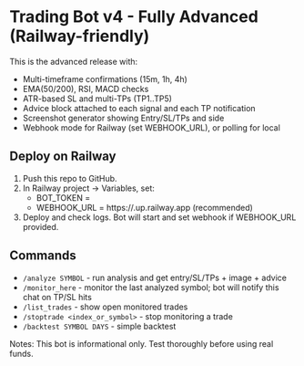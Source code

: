 # Trading Bot v4 - Fully Advanced (Railway-friendly)

This is the advanced release with:
- Multi-timeframe confirmations (15m, 1h, 4h)
- EMA(50/200), RSI, MACD checks
- ATR-based SL and multi-TPs (TP1..TP5)
- Advice block attached to each signal and each TP notification
- Screenshot generator showing Entry/SL/TPs and side
- Webhook mode for Railway (set WEBHOOK_URL), or polling for local

## Deploy on Railway
1. Push this repo to GitHub.
2. In Railway project -> Variables, set:
   - BOT_TOKEN = <your token from BotFather>
   - WEBHOOK_URL = https://<your-railway-domain>.up.railway.app (recommended)
3. Deploy and check logs. Bot will start and set webhook if WEBHOOK_URL provided.

## Commands
- `/analyze SYMBOL` - run analysis and get entry/SL/TPs + image + advice
- `/monitor_here` - monitor the last analyzed symbol; bot will notify this chat on TP/SL hits
- `/list_trades` - show open monitored trades
- `/stoptrade <index_or_symbol>` - stop monitoring a trade
- `/backtest SYMBOL DAYS` - simple backtest

Notes: This bot is informational only. Test thoroughly before using real funds.